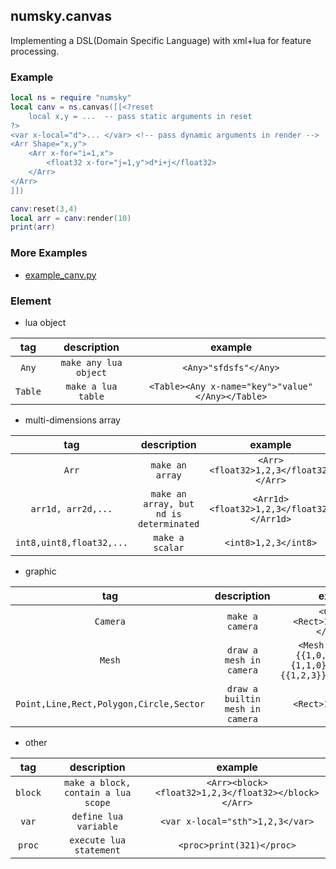 
## numsky.canvas

Implementing a DSL(Domain Specific Language) with xml+lua for feature processing.


### Example

```lua
local ns = require "numsky"
local canv = ns.canvas([[<?reset
	local x,y = ...  -- pass static arguments in reset
?>
<var x-local="d">... </var> <!-- pass dynamic arguments in render -->
<Arr Shape="x,y">
	<Arr x-for="i=1,x">
		<float32 x-for="j=1,y">d*i+j</float32>
	</Arr>
</Arr>
]])

canv:reset(3,4)
local arr = canv:render(10)
print(arr)
```

### More Examples

* [example_canv.py](../examples/example_canv.py)

### Element

* lua object

| **tag**           | **description**        | **example**     |
|:------------------:|:---------------:|:---------------------------:|
| ```Any```          |```make any lua object```| ```<Any>"sfdsfs"</Any>```         |
| ```Table```        |```make a lua table```| ```<Table><Any x-name="key">"value"</Any></Table>```         |

* multi-dimensions array

| **tag**                      | **description**                 | **example**     |
|:-----------------------------:|:------------------------:|:---------------------------:|
| ```Arr```                     |```make an array```        | ```<Arr><float32>1,2,3</float32></Arr>```         |
| ```arr1d, arr2d,...```        |```make an array, but nd is determinated```| ```<Arr1d><float32>1,2,3</float32></Arr1d>```     |
| ```int8,uint8,float32,...```  |```make a scalar```  | ```<int8>1,2,3</int8>```         |

* graphic

| **tag**           | **description**         | **example**     |
|:------------------:|:----------------:|:---------------------------:|
| ```Camera```          |```make a camera```| ```<Camera><Rect>1,2,3</Rect></Camera>```         |
| ```Mesh```         |```draw a mesh in camera```| ```<Mesh Vertices="{{1,0,0},{0,1,0},{1,1,0}}" Indices="{{1,2,3}}">1,2,3</mesh>```         |
| ```Point,Line,Rect,Polygon,Circle,Sector```         |```draw a builtin mesh in camera```| ```<Rect>1,2,3</Rect>``` |

* other

| **tag**                      | **description**                 | **example**     |
|:-----------------------------:|:------------------------:|:---------------------------:|
| ```block```                   |```make a block, contain a lua scope```        | ```<Arr><block><float32>1,2,3</float32></block></Arr>```         |
| ```var```        |```define lua variable```| ```<var x-local="sth">1,2,3</var>```     |
| ```proc```  |```execute lua statement```  | ```<proc>print(321)</proc>```         |
